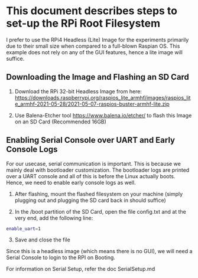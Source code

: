 # This document describes steps to set-up the RPi Root Filesystem

I prefer to use the RPi4 Headless (Lite) Image for the experiments primarily due to their small size when compared to a full-blown Raspian OS. This example does not rely on any of the GUI features, hence a lite image will suffice. 

## Downloading the Image and Flashing an SD Card

1. Download the RPi 32-bit Headless Image from here: https://downloads.raspberrypi.org/raspios_lite_armhf/images/raspios_lite_armhf-2021-05-28/2021-05-07-raspios-buster-armhf-lite.zip

2. Use Balena-Etcher tool https://www.balena.io/etcher/ to flash this Image on an SD Card (Recommended 16GB)

## Enabling Serial Console over UART and Early Console Logs

For our usecase, serial communication is important. This is because we mainly deal with bootloader customization. The bootloader logs are printed over a UART console and all of this is before the Linux actually boots. Hence, we need to enable early console logs as well.

1. After flashing, mount the flashed filesystem on your machine (simply plugging out and plugging the SD card back in should suffice)

2. In the /boot partition of the SD Card, open the file config.txt and at the very end, add the following line:

```bash
enable_uart=1
```

3. Save and close the file

Since this is a headless image (which means there is no GUI), we will need a Serial Console to login to the RPI on Booting.

For information on Serial Setup, refer the doc SerialSetup.md
